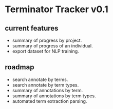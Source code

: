# Terminator Tracker v0.1
## current features
- summary of progress by project.
- summary of progress of an individual.
- export dataset for NLP training. 

## roadmap
- search annotate by terms.
- search annotate by term types.  
- summary of annotations by term.
- summary of annotations by term types.
- automated term extraction parsing.